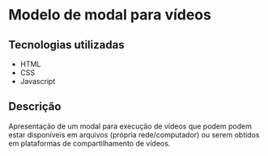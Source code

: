 # Modelo de modal para vídeos

## Tecnologias utilizadas

- HTML
- CSS
- Javascript

## Descrição

Apresentação de um modal para execução de vídeos que podem podem estar disponíveis em arquivos (própria rede/computador) ou serem obtidos em plataformas de compartilhamento de vídeos.

